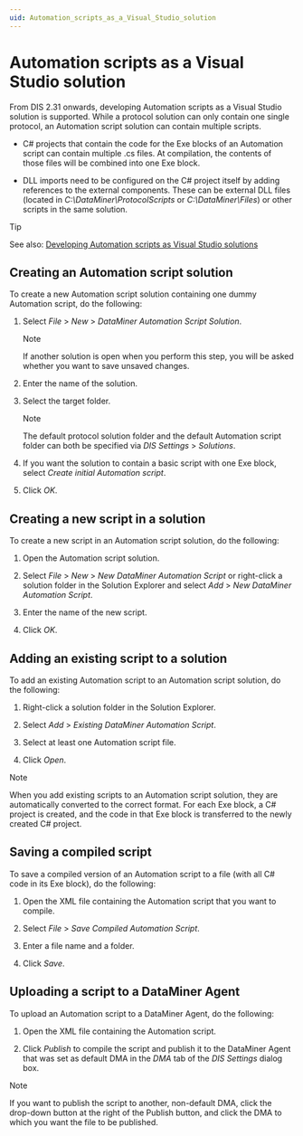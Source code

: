 ```yaml
---
uid: Automation_scripts_as_a_Visual_Studio_solution
---
```


# Automation scripts as a Visual Studio solution

From DIS 2.31 onwards, developing Automation scripts as a Visual Studio solution is supported. While a protocol solution can only contain one single protocol, an Automation script solution can contain multiple scripts.

- C# projects that contain the code for the Exe blocks of an Automation script can contain multiple .cs files. At compilation, the contents of those files will be combined into one Exe block.

- DLL imports need to be configured on the C# project itself by adding references to the external components. These can be external DLL files (located in *C:\\DataMiner\\ProtocolScripts* or *C:\\DataMiner\\Files*) or other scripts in the same solution.

> [!TIP]
> See also: [Developing Automation scripts as Visual Studio solutions](xref:Developing_Automation_scripts_as_Visual_Studio_solutions)

## Creating an Automation script solution

To create a new Automation script solution containing one dummy Automation script, do the following:

1. Select *File* > *New* > *DataMiner Automation Script Solution*.

    > [!NOTE]
    > If another solution is open when you perform this step, you will be asked whether you want to save unsaved changes.

1. Enter the name of the solution.

1. Select the target folder.

    > [!NOTE]
    > The default protocol solution folder and the default Automation script folder can both be specified via *DIS Settings* > *Solutions*.

1. If you want the solution to contain a basic script with one Exe block, select *Create initial Automation script*.

1. Click *OK*.

## Creating a new script in a solution

To create a new script in an Automation script solution, do the following:

1. Open the Automation script solution.

1. Select *File* > *New* > *New DataMiner Automation Script* or right-click a solution folder in the Solution Explorer and select *Add* > *New DataMiner Automation Script*.

1. Enter the name of the new script.

1. Click *OK*.

## Adding an existing script to a solution

To add an existing Automation script to an Automation script solution, do the following:

1. Right-click a solution folder in the Solution Explorer.

1. Select *Add* > *Existing DataMiner Automation Script*.

1. Select at least one Automation script file.

1. Click *Open*.

> [!NOTE]
> When you add existing scripts to an Automation script solution, they are automatically converted to the correct format. For each Exe block, a C# project is created, and the code in that Exe block is transferred to the newly created C# project.

## Saving a compiled script

To save a compiled version of an Automation script to a file (with all C# code in its Exe block), do the following:

1. Open the XML file containing the Automation script that you want to compile.

1. Select *File* > *Save Compiled Automation Script*.

1. Enter a file name and a folder.

1. Click *Save*.

## Uploading a script to a DataMiner Agent

To upload an Automation script to a DataMiner Agent, do the following:

1. Open the XML file containing the Automation script.

1. Click *Publish* to compile the script and publish it to the DataMiner Agent that was set as default DMA in the *DMA* tab of the *DIS Settings* dialog box.

> [!NOTE]
> If you want to publish the script to another, non-default DMA, click the drop-down button at the right of the Publish button, and click the DMA to which you want the file to be published.
